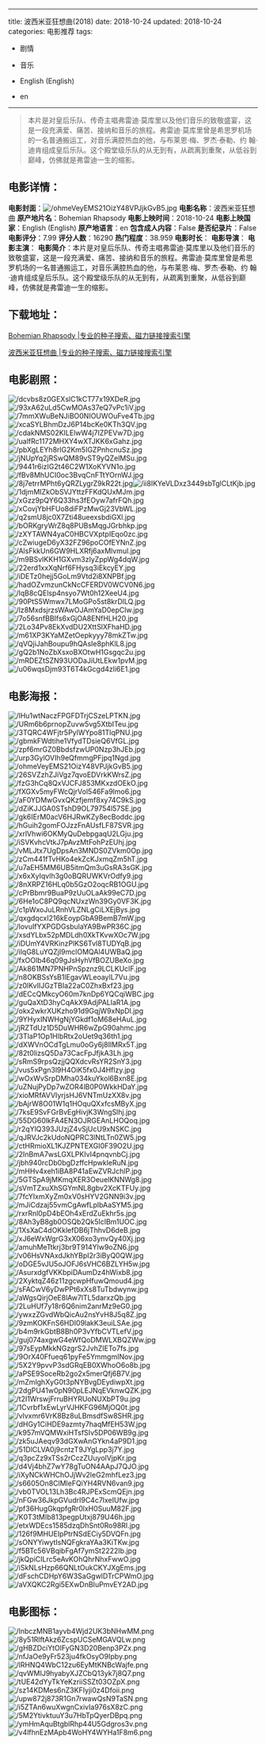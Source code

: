 
---
title: 波西米亚狂想曲(2018)
date: 2018-10-24
updated: 2018-10-24
categories: 电影推荐
tags:
- 剧情
- 音乐

- English (English)
- en
---


> 本片是对皇后乐队、传奇主唱弗雷迪·莫库里以及他们音乐的致敬盛宴，这是一段充满爱、痛苦、接纳和音乐的旅程。弗雷迪·莫库里曾是希思罗机场的一名普通搬运工，对音乐满腔热血的他，与布莱恩·梅、罗杰·泰勒、约 翰·迪肯组成皇后乐队。这个殿堂级乐队的从无到有，从疏离到重聚，从低谷到巅峰，仿佛就是弗雷迪一生的缩影。

## **电影详情**：

**电影封面**：<img src="https://image.tmdb.org/t/p/w200/ohmeVeyEMS21OizY48VPJjkGvB5.jpg" alt="/ohmeVeyEMS21OizY48VPJjkGvB5.jpg" title="/ohmeVeyEMS21OizY48VPJjkGvB5.jpg">
**电影名称**：波西米亚狂想曲
**原产地片名**：Bohemian Rhapsody
**电影上映时间**：2018-10-24
**电影上映国家**：English (English)
**原产地语言**：en
**包含成人内容**：False
**是否纪录片**：False
**电影评分**：7.99
**评分人数**：16290
**热门程度**：38.959
**电影时长**：
**电影导演**：
**电影主演**：
**电影简介**：本片是对皇后乐队、传奇主唱弗雷迪·莫库里以及他们音乐的致敬盛宴，这是一段充满爱、痛苦、接纳和音乐的旅程。弗雷迪·莫库里曾是希思罗机场的一名普通搬运工，对音乐满腔热血的他，与布莱恩·梅、罗杰·泰勒、约 翰·迪肯组成皇后乐队。这个殿堂级乐队的从无到有，从疏离到重聚，从低谷到巅峰，仿佛就是弗雷迪一生的缩影。

## **下载地址**：
[Bohemian Rhapsody |专业的种子搜索、磁力链接搜索引擎](https://movie.amd794.com:2083/?search=Bohemian%20Rhapsody&ordering=&mode=match_phrase&page_size=10&page=1)

[波西米亚狂想曲 |专业的种子搜索、磁力链接搜索引擎](https://movie.amd794.com:2083/?search=%E6%B3%A2%E8%A5%BF%E7%B1%B3%E4%BA%9A%E7%8B%82%E6%83%B3%E6%9B%B2&ordering=&mode=match_phrase&page_size=10&page=1)
 

## **电影剧照**：
<img src="https://image.tmdb.org/t/p/original/dcvbs8z0GEXslC1kCT77x19XDeR.jpg" alt="/dcvbs8z0GEXslC1kCT77x19XDeR.jpg" title="/dcvbs8z0GEXslC1kCT77x19XDeR.jpg"><img src="https://image.tmdb.org/t/p/original/93xA62uLd5CwMOAs37eQ7vPc1iV.jpg" alt="/93xA62uLd5CwMOAs37eQ7vPc1iV.jpg" title="/93xA62uLd5CwMOAs37eQ7vPc1iV.jpg"><img src="https://image.tmdb.org/t/p/original/7mmXWuBeNJiBO0NIOUWOuFve4Tb.jpg" alt="/7mmXWuBeNJiBO0NIOUWOuFve4Tb.jpg" title="/7mmXWuBeNJiBO0NIOUWOuFve4Tb.jpg"><img src="https://image.tmdb.org/t/p/original/xcaSYLBhmDzJ6P14bcKe0KTh3QV.jpg" alt="/xcaSYLBhmDzJ6P14bcKe0KTh3QV.jpg" title="/xcaSYLBhmDzJ6P14bcKe0KTh3QV.jpg"><img src="https://image.tmdb.org/t/p/original/cdakNMS02KILElwW4j7IZPEVw7D.jpg" alt="/cdakNMS02KILElwW4j7IZPEVw7D.jpg" title="/cdakNMS02KILElwW4j7IZPEVw7D.jpg"><img src="https://image.tmdb.org/t/p/original/ualfRc1172MHXY4wXTJKK6xGahz.jpg" alt="/ualfRc1172MHXY4wXTJKK6xGahz.jpg" title="/ualfRc1172MHXY4wXTJKK6xGahz.jpg"><img src="https://image.tmdb.org/t/p/original/pbXgLEYh8rlG2Km5IGZPnhcnuSz.jpg" alt="/pbXgLEYh8rlG2Km5IGZPnhcnuSz.jpg" title="/pbXgLEYh8rlG2Km5IGZPnhcnuSz.jpg"><img src="https://image.tmdb.org/t/p/original/jNUpYq2jRSwQM89vST9yQZelMSu.jpg" alt="/jNUpYq2jRSwQM89vST9yQZelMSu.jpg" title="/jNUpYq2jRSwQM89vST9yQZelMSu.jpg"><img src="https://image.tmdb.org/t/p/original/9441r6izIG2t46C2W1XoKYVN1o.jpg" alt="/9441r6izIG2t46C2W1XoKYVN1o.jpg" title="/9441r6izIG2t46C2W1XoKYVN1o.jpg"><img src="https://image.tmdb.org/t/p/original/fBv8MhUCI0oc3BvqCnFTtYOrnWJ.jpg" alt="/fBv8MhUCI0oc3BvqCnFTtYOrnWJ.jpg" title="/fBv8MhUCI0oc3BvqCnFTtYOrnWJ.jpg"><img src="https://image.tmdb.org/t/p/original/8j7etrrMPht6yQRZLygrZ9kR22t.jpg" alt="/8j7etrrMPht6yQRZLygrZ9kR22t.jpg" title="/8j7etrrMPht6yQRZLygrZ9kR22t.jpg"><img src="https://image.tmdb.org/t/p/original/ii8IKYeVLDxz3449sbTglCLtKjb.jpg" alt="/ii8IKYeVLDxz3449sbTglCLtKjb.jpg" title="/ii8IKYeVLDxz3449sbTglCLtKjb.jpg"><img src="https://image.tmdb.org/t/p/original/1djmMIZkObSVJYttzFFKdQUxMJm.jpg" alt="/1djmMIZkObSVJYttzFFKdQUxMJm.jpg" title="/1djmMIZkObSVJYttzFFKdQUxMJm.jpg"><img src="https://image.tmdb.org/t/p/original/xGzz9pQY6Q33hs3fEOyw7afrFQh.jpg" alt="/xGzz9pQY6Q33hs3fEOyw7afrFQh.jpg" title="/xGzz9pQY6Q33hs3fEOyw7afrFQh.jpg"><img src="https://image.tmdb.org/t/p/original/xCovjYbHFUo8diFPzMwGj23VbWL.jpg" alt="/xCovjYbHFUo8diFPzMwGj23VbWL.jpg" title="/xCovjYbHFUo8diFPzMwGj23VbWL.jpg"><img src="https://image.tmdb.org/t/p/original/q2smU8jc0X7Zti48ueexsbdiGXl.jpg" alt="/q2smU8jc0X7Zti48ueexsbdiGXl.jpg" title="/q2smU8jc0X7Zti48ueexsbdiGXl.jpg"><img src="https://image.tmdb.org/t/p/original/bORKgryWrZ8q8PUBsMqgJGrbhkp.jpg" alt="/bORKgryWrZ8q8PUBsMqgJGrbhkp.jpg" title="/bORKgryWrZ8q8PUBsMqgJGrbhkp.jpg"><img src="https://image.tmdb.org/t/p/original/zXYTAWN4yaC0HBCVXptpIEqo0zc.jpg" alt="/zXYTAWN4yaC0HBCVXptpIEqo0zc.jpg" title="/zXYTAWN4yaC0HBCVXptpIEqo0zc.jpg"><img src="https://image.tmdb.org/t/p/original/cZwiugeD6yX32FZ96poCOfEYNnZ.jpg" alt="/cZwiugeD6yX32FZ96poCOfEYNnZ.jpg" title="/cZwiugeD6yX32FZ96poCOfEYNnZ.jpg"><img src="https://image.tmdb.org/t/p/original/AlsFkkUn6GW9HLXRfj6axMlvmul.jpg" alt="/AlsFkkUn6GW9HLXRfj6axMlvmul.jpg" title="/AlsFkkUn6GW9HLXRfj6axMlvmul.jpg"><img src="https://image.tmdb.org/t/p/original/m9BSvIKKH1GXvm3zIyZppWg4dqW.jpg" alt="/m9BSvIKKH1GXvm3zIyZppWg4dqW.jpg" title="/m9BSvIKKH1GXvm3zIyZppWg4dqW.jpg"><img src="https://image.tmdb.org/t/p/original/22erd1xxXqNrf6FHysq3iEkcyEY.jpg" alt="/22erd1xxXqNrf6FHysq3iEkcyEY.jpg" title="/22erd1xxXqNrf6FHysq3iEkcyEY.jpg"><img src="https://image.tmdb.org/t/p/original/iDETz0hejj5GoLm9Vtd2i8XNPBf.jpg" alt="/iDETz0hejj5GoLm9Vtd2i8XNPBf.jpg" title="/iDETz0hejj5GoLm9Vtd2i8XNPBf.jpg"><img src="https://image.tmdb.org/t/p/original/hadOZvmzunCkNcCFERDV0WCV0N6.jpg" alt="/hadOZvmzunCkNcCFERDV0WCV0N6.jpg" title="/hadOZvmzunCkNcCFERDV0WCV0N6.jpg"><img src="https://image.tmdb.org/t/p/original/lqB8cQElsp4nsyo7Wt0h12XeeU4.jpg" alt="/lqB8cQElsp4nsyo7Wt0h12XeeU4.jpg" title="/lqB8cQElsp4nsyo7Wt0h12XeeU4.jpg"><img src="https://image.tmdb.org/t/p/original/90PtS5Wmwx7LMoGPo5st8krDlLQ.jpg" alt="/90PtS5Wmwx7LMoGPo5st8krDlLQ.jpg" title="/90PtS5Wmwx7LMoGPo5st8krDlLQ.jpg"><img src="https://image.tmdb.org/t/p/original/lz8MxdsjrzsWAwOJAmYaD0epClw.jpg" alt="/lz8MxdsjrzsWAwOJAmYaD0epClw.jpg" title="/lz8MxdsjrzsWAwOJAmYaD0epClw.jpg"><img src="https://image.tmdb.org/t/p/original/7o56snfBBIfs6xGjOA8ENfHLH20.jpg" alt="/7o56snfBBIfs6xGjOA8ENfHLH20.jpg" title="/7o56snfBBIfs6xGjOA8ENfHLH20.jpg"><img src="https://image.tmdb.org/t/p/original/2Lo34Pv8EkXvdDU2XttSlXFhaHD.jpg" alt="/2Lo34Pv8EkXvdDU2XttSlXFhaHD.jpg" title="/2Lo34Pv8EkXvdDU2XttSlXFhaHD.jpg"><img src="https://image.tmdb.org/t/p/original/m61XP3KYaMZetOepkyyy78mkZTw.jpg" alt="/m61XP3KYaMZetOepkyyy78mkZTw.jpg" title="/m61XP3KYaMZetOepkyyy78mkZTw.jpg"><img src="https://image.tmdb.org/t/p/original/qVQjiJahBoupu9hQAsIe8phKlL8.jpg" alt="/qVQjiJahBoupu9hQAsIe8phKlL8.jpg" title="/qVQjiJahBoupu9hQAsIe8phKlL8.jpg"><img src="https://image.tmdb.org/t/p/original/gQ2b1NoZbXsxoBXOtwH1Gsgqc2u.jpg" alt="/gQ2b1NoZbXsxoBXOtwH1Gsgqc2u.jpg" title="/gQ2b1NoZbXsxoBXOtwH1Gsgqc2u.jpg"><img src="https://image.tmdb.org/t/p/original/mRDEZtSZN93UODaJiUtLEkw1pvM.jpg" alt="/mRDEZtSZN93UODaJiUtLEkw1pvM.jpg" title="/mRDEZtSZN93UODaJiUtLEkw1pvM.jpg"><img src="https://image.tmdb.org/t/p/original/u06wqsDjm93T6T4kGcgd4zli6E1.jpg" alt="/u06wqsDjm93T6T4kGcgd4zli6E1.jpg" title="/u06wqsDjm93T6T4kGcgd4zli6E1.jpg">

## **电影海报**：
<img src="https://image.tmdb.org/t/p/original/lHu1wtNaczFPGFDTrjCSzeLPTKN.jpg" alt="/lHu1wtNaczFPGFDTrjCSzeLPTKN.jpg" title="/lHu1wtNaczFPGFDTrjCSzeLPTKN.jpg"><img src="https://image.tmdb.org/t/p/original/URm6b6prnopZuvw5vg5XtbITeu.jpg" alt="/URm6b6prnopZuvw5vg5XtbITeu.jpg" title="/URm6b6prnopZuvw5vg5XtbITeu.jpg"><img src="https://image.tmdb.org/t/p/original/3TQRC4WFjtr5PylWYpo81TlqPNU.jpg" alt="/3TQRC4WFjtr5PylWYpo81TlqPNU.jpg" title="/3TQRC4WFjtr5PylWYpo81TlqPNU.jpg"><img src="https://image.tmdb.org/t/p/original/gbmkFWdtihe1VfydTDsieQ6VfGL.jpg" alt="/gbmkFWdtihe1VfydTDsieQ6VfGL.jpg" title="/gbmkFWdtihe1VfydTDsieQ6VfGL.jpg"><img src="https://image.tmdb.org/t/p/original/zpf6mrGZ0BbdsfzwUP0Nzp3hJEb.jpg" alt="/zpf6mrGZ0BbdsfzwUP0Nzp3hJEb.jpg" title="/zpf6mrGZ0BbdsfzwUP0Nzp3hJEb.jpg"><img src="https://image.tmdb.org/t/p/original/urp3GylOVIh9eQfmmgPFjpq1Ngd.jpg" alt="/urp3GylOVIh9eQfmmgPFjpq1Ngd.jpg" title="/urp3GylOVIh9eQfmmgPFjpq1Ngd.jpg"><img src="https://image.tmdb.org/t/p/original/ohmeVeyEMS21OizY48VPJjkGvB5.jpg" alt="/ohmeVeyEMS21OizY48VPJjkGvB5.jpg" title="/ohmeVeyEMS21OizY48VPJjkGvB5.jpg"><img src="https://image.tmdb.org/t/p/original/26SVZzhZJiVgz7qvoEDVrkKWrsZ.jpg" alt="/26SVZzhZJiVgz7qvoEDVrkKWrsZ.jpg" title="/26SVZzhZJiVgz7qvoEDVrkKWrsZ.jpg"><img src="https://image.tmdb.org/t/p/original/fzG3hCq8QxVJCFJ853MKxzdOEkO.jpg" alt="/fzG3hCq8QxVJCFJ853MKxzdOEkO.jpg" title="/fzG3hCq8QxVJCFJ853MKxzdOEkO.jpg"><img src="https://image.tmdb.org/t/p/original/fXGXv5myFWcQjrVol546Fa9lmo6.jpg" alt="/fXGXv5myFWcQjrVol546Fa9lmo6.jpg" title="/fXGXv5myFWcQjrVol546Fa9lmo6.jpg"><img src="https://image.tmdb.org/t/p/original/aF0YDMwGvxQKzfjemf8xy74C9kS.jpg" alt="/aF0YDMwGvxQKzfjemf8xy74C9kS.jpg" title="/aF0YDMwGvxQKzfjemf8xy74C9kS.jpg"><img src="https://image.tmdb.org/t/p/original/dZiKJJGA0STshD9OL79754l57SE.jpg" alt="/dZiKJJGA0STshD9OL79754l57SE.jpg" title="/dZiKJJGA0STshD9OL79754l57SE.jpg"><img src="https://image.tmdb.org/t/p/original/gk6IErM0acV6HJRwKZy8ecBoddc.jpg" alt="/gk6IErM0acV6HJRwKZy8ecBoddc.jpg" title="/gk6IErM0acV6HJRwKZy8ecBoddc.jpg"><img src="https://image.tmdb.org/t/p/original/hGuih2gomFOJzzFnAUsfLF87SVR.jpg" alt="/hGuih2gomFOJzzFnAUsfLF87SVR.jpg" title="/hGuih2gomFOJzzFnAUsfLF87SVR.jpg"><img src="https://image.tmdb.org/t/p/original/xrlVhwi6OKMyQuDebpgaqU2LGju.jpg" alt="/xrlVhwi6OKMyQuDebpgaqU2LGju.jpg" title="/xrlVhwi6OKMyQuDebpgaqU2LGju.jpg"><img src="https://image.tmdb.org/t/p/original/iSVKvhcVtkJ7pAvzMtFohPzEUhj.jpg" alt="/iSVKvhcVtkJ7pAvzMtFohPzEUhj.jpg" title="/iSVKvhcVtkJ7pAvzMtFohPzEUhj.jpg"><img src="https://image.tmdb.org/t/p/original/vMLJtx7UgDpsAn3MNDS0ZVkm0Op.jpg" alt="/vMLJtx7UgDpsAn3MNDS0ZVkm0Op.jpg" title="/vMLJtx7UgDpsAn3MNDS0ZVkm0Op.jpg"><img src="https://image.tmdb.org/t/p/original/zCm441fTvHKo4ekZcKJxmqZm5hT.jpg" alt="/zCm441fTvHKo4ekZcKJxmqZm5hT.jpg" title="/zCm441fTvHKo4ekZcKJxmqZm5hT.jpg"><img src="https://image.tmdb.org/t/p/original/u7aEH5MM6UB5itmQm3uGsRA3sGK.jpg" alt="/u7aEH5MM6UB5itmQm3uGsRA3sGK.jpg" title="/u7aEH5MM6UB5itmQm3uGsRA3sGK.jpg"><img src="https://image.tmdb.org/t/p/original/x6xXyIqvlh3g0oBQRUWKVrOdfy9.jpg" alt="/x6xXyIqvlh3g0oBQRUWKVrOdfy9.jpg" title="/x6xXyIqvlh3g0oBQRUWKVrOdfy9.jpg"><img src="https://image.tmdb.org/t/p/original/8nXRPZ16HLq0b5GzO2oqcRB1OGU.jpg" alt="/8nXRPZ16HLq0b5GzO2oqcRB1OGU.jpg" title="/8nXRPZ16HLq0b5GzO2oqcRB1OGU.jpg"><img src="https://image.tmdb.org/t/p/original/cPrBbmr9BuaP9zUuOLaAk99eC7D.jpg" alt="/cPrBbmr9BuaP9zUuOLaAk99eC7D.jpg" title="/cPrBbmr9BuaP9zUuOLaAk99eC7D.jpg"><img src="https://image.tmdb.org/t/p/original/6He1oC8PQ9qcNUxzWn39Gy0VF3K.jpg" alt="/6He1oC8PQ9qcNUxzWn39Gy0VF3K.jpg" title="/6He1oC8PQ9qcNUxzWn39Gy0VF3K.jpg"><img src="https://image.tmdb.org/t/p/original/c1pWxoJuLRnhVLZNLgCiLXEjBys.jpg" alt="/c1pWxoJuLRnhVLZNLgCiLXEjBys.jpg" title="/c1pWxoJuLRnhVLZNLgCiLXEjBys.jpg"><img src="https://image.tmdb.org/t/p/original/qxgdqcxI216kEoypGbA9BemB7mW.jpg" alt="/qxgdqcxI216kEoypGbA9BemB7mW.jpg" title="/qxgdqcxI216kEoypGbA9BemB7mW.jpg"><img src="https://image.tmdb.org/t/p/original/lovuIfYXPGDGsbulaYA9BwPR36C.jpg" alt="/lovuIfYXPGDGsbulaYA9BwPR36C.jpg" title="/lovuIfYXPGDGsbulaYA9BwPR36C.jpg"><img src="https://image.tmdb.org/t/p/original/xsdYLbx52pMDLdh0XkTKvwXOc7W.jpg" alt="/xsdYLbx52pMDLdh0XkTKvwXOc7W.jpg" title="/xsdYLbx52pMDLdh0XkTKvwXOc7W.jpg"><img src="https://image.tmdb.org/t/p/original/iDUmY4VRKinzPlKS6Tvl8TUDYqB.jpg" alt="/iDUmY4VRKinzPlKS6Tvl8TUDYqB.jpg" title="/iDUmY4VRKinzPlKS6Tvl8TUDYqB.jpg"><img src="https://image.tmdb.org/t/p/original/ilqG8LuYQZjI9mclOMQAl4UWBaQ.jpg" alt="/ilqG8LuYQZjI9mclOMQAl4UWBaQ.jpg" title="/ilqG8LuYQZjI9mclOMQAl4UWBaQ.jpg"><img src="https://image.tmdb.org/t/p/original/fxOOlb46q09gJsHyhVfBOZUBeXo.jpg" alt="/fxOOlb46q09gJsHyhVfBOZUBeXo.jpg" title="/fxOOlb46q09gJsHyhVfBOZUBeXo.jpg"><img src="https://image.tmdb.org/t/p/original/Ak861MN7PNHPnSpznz9LCLKUclF.jpg" alt="/Ak861MN7PNHPnSpznz9LCLKUclF.jpg" title="/Ak861MN7PNHPnSpznz9LCLKUclF.jpg"><img src="https://image.tmdb.org/t/p/original/n8OKBSsYsB1lEgavWLeoaylL7Vu.jpg" alt="/n8OKBSsYsB1lEgavWLeoaylL7Vu.jpg" title="/n8OKBSsYsB1lEgavWLeoaylL7Vu.jpg"><img src="https://image.tmdb.org/t/p/original/z0lKvIIJGzTBIa22aC0ZhxBxf23.jpg" alt="/z0lKvIIJGzTBIa22aC0ZhxBxf23.jpg" title="/z0lKvIIJGzTBIa22aC0ZhxBxf23.jpg"><img src="https://image.tmdb.org/t/p/original/dECcQMkcyO60m7knDp6YQCqiWBC.jpg" alt="/dECcQMkcyO60m7knDp6YQCqiWBC.jpg" title="/dECcQMkcyO60m7knDp6YQCqiWBC.jpg"><img src="https://image.tmdb.org/t/p/original/guQaXtD3hyCqAkX9AdjPALlaR1A.jpg" alt="/guQaXtD3hyCqAkX9AdjPALlaR1A.jpg" title="/guQaXtD3hyCqAkX9AdjPALlaR1A.jpg"><img src="https://image.tmdb.org/t/p/original/okx2wkrXUKzho91d9GqjW9xNpDl.jpg" alt="/okx2wkrXUKzho91d9GqjW9xNpDl.jpg" title="/okx2wkrXUKzho91d9GqjW9xNpDl.jpg"><img src="https://image.tmdb.org/t/p/original/9YHyxINWHgNjYGkdf1oM68eHAuL.jpg" alt="/9YHyxINWHgNjYGkdf1oM68eHAuL.jpg" title="/9YHyxINWHgNjYGkdf1oM68eHAuL.jpg"><img src="https://image.tmdb.org/t/p/original/jRZTdUz1D5DuWHR6wZpG90ahmc.jpg" alt="/jRZTdUz1D5DuWHR6wZpG90ahmc.jpg" title="/jRZTdUz1D5DuWHR6wZpG90ahmc.jpg"><img src="https://image.tmdb.org/t/p/original/3TlaP1Op1HlbRtx2oUet9q36th1.jpg" alt="/3TlaP1Op1HlbRtx2oUet9q36th1.jpg" title="/3TlaP1Op1HlbRtx2oUet9q36th1.jpg"><img src="https://image.tmdb.org/t/p/original/dXWVnOCdTgLmu0oGy6j8IlMRx5T.jpg" alt="/dXWVnOCdTgLmu0oGy6j8IlMRx5T.jpg" title="/dXWVnOCdTgLmu0oGy6j8IlMRx5T.jpg"><img src="https://image.tmdb.org/t/p/original/82t0lizsQ5Da73CacFpJfjkA3Lh.jpg" alt="/82t0lizsQ5Da73CacFpJfjkA3Lh.jpg" title="/82t0lizsQ5Da73CacFpJfjkA3Lh.jpg"><img src="https://image.tmdb.org/t/p/original/sRmS9rpsQzjjQQXdcvRsYR2SnY3.jpg" alt="/sRmS9rpsQzjjQQXdcvRsYR2SnY3.jpg" title="/sRmS9rpsQzjjQQXdcvRsYR2SnY3.jpg"><img src="https://image.tmdb.org/t/p/original/vus5xPgn3l9H4OiK5fx0J4Hflzy.jpg" alt="/vus5xPgn3l9H4OiK5fx0J4Hflzy.jpg" title="/vus5xPgn3l9H4OiK5fx0J4Hflzy.jpg"><img src="https://image.tmdb.org/t/p/original/wOxWvSrpDMha034kuYkol6Bxn8E.jpg" alt="/wOxWvSrpDMha034kuYkol6Bxn8E.jpg" title="/wOxWvSrpDMha034kuYkol6Bxn8E.jpg"><img src="https://image.tmdb.org/t/p/original/uZNujPyDp7wZOR4lB0P0WkkHDaY.jpg" alt="/uZNujPyDp7wZOR4lB0P0WkkHDaY.jpg" title="/uZNujPyDp7wZOR4lB0P0WkkHDaY.jpg"><img src="https://image.tmdb.org/t/p/original/xioMRfAVVIyrjsHJ6VNTmUzXX8v.jpg" alt="/xioMRfAVVIyrjsHJ6VNTmUzXX8v.jpg" title="/xioMRfAVVIyrjsHJ6VNTmUzXX8v.jpg"><img src="https://image.tmdb.org/t/p/original/bAjrW8O01W1q1HOquQXxfcsMByX.jpg" alt="/bAjrW8O01W1q1HOquQXxfcsMByX.jpg" title="/bAjrW8O01W1q1HOquQXxfcsMByX.jpg"><img src="https://image.tmdb.org/t/p/original/7ksE9SvFGrBvEgHivjK3WngSlhj.jpg" alt="/7ksE9SvFGrBvEgHivjK3WngSlhj.jpg" title="/7ksE9SvFGrBvEgHivjK3WngSlhj.jpg"><img src="https://image.tmdb.org/t/p/original/55DG60lkFA4EN3OJRGEAnLHOQoq.jpg" alt="/55DG60lkFA4EN3OJRGEAnLHOQoq.jpg" title="/55DG60lkFA4EN3OJRGEAnLHOQoq.jpg"><img src="https://image.tmdb.org/t/p/original/r2qYlQ393JUzjZ4vSjUcU9xNSKC.jpg" alt="/r2qYlQ393JUzjZ4vSjUcU9xNSKC.jpg" title="/r2qYlQ393JUzjZ4vSjUcU9xNSKC.jpg"><img src="https://image.tmdb.org/t/p/original/qJRVJc2kUdoNQPRC3lNtLTn0ZW5.jpg" alt="/qJRVJc2kUdoNQPRC3lNtLTn0ZW5.jpg" title="/qJRVJc2kUdoNQPRC3lNtLTn0ZW5.jpg"><img src="https://image.tmdb.org/t/p/original/ctHRmioXL1KJZPNTEXGI0F39O2U.jpg" alt="/ctHRmioXL1KJZPNTEXGI0F39O2U.jpg" title="/ctHRmioXL1KJZPNTEXGI0F39O2U.jpg"><img src="https://image.tmdb.org/t/p/original/2InBmA7wsLGXLPKIvI4pnqvnbCj.jpg" alt="/2InBmA7wsLGXLPKIvI4pnqvnbCj.jpg" title="/2InBmA7wsLGXLPKIvI4pnqvnbCj.jpg"><img src="https://image.tmdb.org/t/p/original/jbh940rcDb0bgDzffcHpwkleRuN.jpg" alt="/jbh940rcDb0bgDzffcHpwkleRuN.jpg" title="/jbh940rcDb0bgDzffcHpwkleRuN.jpg"><img src="https://image.tmdb.org/t/p/original/mHHv4xeh1iBA8P41aEwZVRJchlP.jpg" alt="/mHHv4xeh1iBA8P41aEwZVRJchlP.jpg" title="/mHHv4xeh1iBA8P41aEwZVRJchlP.jpg"><img src="https://image.tmdb.org/t/p/original/5GTSpA9jMKmqXER3OeuelKNNWg8.jpg" alt="/5GTSpA9jMKmqXER3OeuelKNNWg8.jpg" title="/5GTSpA9jMKmqXER3OeuelKNNWg8.jpg"><img src="https://image.tmdb.org/t/p/original/sVmTZxuXhSGYmNL8gbv2XcKTFUy.jpg" alt="/sVmTZxuXhSGYmNL8gbv2XcKTFUy.jpg" title="/sVmTZxuXhSGYmNL8gbv2XcKTFUy.jpg"><img src="https://image.tmdb.org/t/p/original/7fcYIxmXyZm0xV0sHYV2GNN9i3v.jpg" alt="/7fcYIxmXyZm0xV0sHYV2GNN9i3v.jpg" title="/7fcYIxmXyZm0xV0sHYV2GNN9i3v.jpg"><img src="https://image.tmdb.org/t/p/original/mJiCdzaj55vmCgAwfLplbAaSYM5.jpg" alt="/mJiCdzaj55vmCgAwfLplbAaSYM5.jpg" title="/mJiCdzaj55vmCgAwfLplbAaSYM5.jpg"><img src="https://image.tmdb.org/t/p/original/rxrRnl0pD4bEOh4xErdZuEkhr5s.jpg" alt="/rxrRnl0pD4bEOh4xErdZuEkhr5s.jpg" title="/rxrRnl0pD4bEOh4xErdZuEkhr5s.jpg"><img src="https://image.tmdb.org/t/p/original/8Ah3yB8gb0OSQb2Qk5IclBm1UOC.jpg" alt="/8Ah3yB8gb0OSQb2Qk5IclBm1UOC.jpg" title="/8Ah3yB8gb0OSQb2Qk5IclBm1UOC.jpg"><img src="https://image.tmdb.org/t/p/original/1XsXaC4dOKklefDB6jThhvD6deB.jpg" alt="/1XsXaC4dOKklefDB6jThhvD6deB.jpg" title="/1XsXaC4dOKklefDB6jThhvD6deB.jpg"><img src="https://image.tmdb.org/t/p/original/xJ6eWxWgrG3xX06xo3ynvQy40Xj.jpg" alt="/xJ6eWxWgrG3xX06xo3ynvQy40Xj.jpg" title="/xJ6eWxWgrG3xX06xo3ynvQy40Xj.jpg"><img src="https://image.tmdb.org/t/p/original/amuhMeTtkrj3br9T914Ylw9oZN6.jpg" alt="/amuhMeTtkrj3br9T914Ylw9oZN6.jpg" title="/amuhMeTtkrj3br9T914Ylw9oZN6.jpg"><img src="https://image.tmdb.org/t/p/original/v06HsVNAxdJkhYBpI2r3iByQ0QW.jpg" alt="/v06HsVNAxdJkhYBpI2r3iByQ0QW.jpg" title="/v06HsVNAxdJkhYBpI2r3iByQ0QW.jpg"><img src="https://image.tmdb.org/t/p/original/oDGE5vJU5oJOFJ6sVHC6BZLYH5w.jpg" alt="/oDGE5vJU5oJOFJ6sVHC6BZLYH5w.jpg" title="/oDGE5vJU5oJOFJ6sVHC6BZLYH5w.jpg"><img src="https://image.tmdb.org/t/p/original/AsurxdgfVKKbpiDAumDz4hWixb8.jpg" alt="/AsurxdgfVKKbpiDAumDz4hWixb8.jpg" title="/AsurxdgfVKKbpiDAumDz4hWixb8.jpg"><img src="https://image.tmdb.org/t/p/original/2XyktqZ46z11zgcwpHfuwQmoud4.jpg" alt="/2XyktqZ46z11zgcwpHfuwQmoud4.jpg" title="/2XyktqZ46z11zgcwpHfuwQmoud4.jpg"><img src="https://image.tmdb.org/t/p/original/sFACwV6yDwPPt6xXs8TuTbdwynw.jpg" alt="/sFACwV6yDwPPt6xXs8TuTbdwynw.jpg" title="/sFACwV6yDwPPt6xXs8TuTbdwynw.jpg"><img src="https://image.tmdb.org/t/p/original/aWgsQirjOeE8lAw7lTL5darxzQb.jpg" alt="/aWgsQirjOeE8lAw7lTL5darxzQb.jpg" title="/aWgsQirjOeE8lAw7lTL5darxzQb.jpg"><img src="https://image.tmdb.org/t/p/original/2LuHUf7y18r6Q6nim2anrMz9eG0.jpg" alt="/2LuHUf7y18r6Q6nim2anrMz9eG0.jpg" title="/2LuHUf7y18r6Q6nim2anrMz9eG0.jpg"><img src="https://image.tmdb.org/t/p/original/ywxzZGvdWbQicAu2nsYvH8J5q8Z.jpg" alt="/ywxzZGvdWbQicAu2nsYvH8J5q8Z.jpg" title="/ywxzZGvdWbQicAu2nsYvH8J5q8Z.jpg"><img src="https://image.tmdb.org/t/p/original/9zmKOKFnS6HDI09lakK3euiLSAe.jpg" alt="/9zmKOKFnS6HDI09lakK3euiLSAe.jpg" title="/9zmKOKFnS6HDI09lakK3euiLSAe.jpg"><img src="https://image.tmdb.org/t/p/original/b4m9rkGbtB8Bh0P3vYfbCVTLefV.jpg" alt="/b4m9rkGbtB8Bh0P3vYfbCVTLefV.jpg" title="/b4m9rkGbtB8Bh0P3vYfbCVTLefV.jpg"><img src="https://image.tmdb.org/t/p/original/guj074axgwG4eWfQoDMWLXBQZWw.jpg" alt="/guj074axgwG4eWfQoDMWLXBQZWw.jpg" title="/guj074axgwG4eWfQoDMWLXBQZWw.jpg"><img src="https://image.tmdb.org/t/p/original/97sEypMkkNGzgrS2JvhZIETo7fs.jpg" alt="/97sEypMkkNGzgrS2JvhZIETo7fs.jpg" title="/97sEypMkkNGzgrS2JvhZIETo7fs.jpg"><img src="https://image.tmdb.org/t/p/original/9OrX40Ffueq61pyFe5YmmgmINov.jpg" alt="/9OrX40Ffueq61pyFe5YmmgmINov.jpg" title="/9OrX40Ffueq61pyFe5YmmgmINov.jpg"><img src="https://image.tmdb.org/t/p/original/5X2Y9pvvP3sdGRqEB0XWhoO6o8b.jpg" alt="/5X2Y9pvvP3sdGRqEB0XWhoO6o8b.jpg" title="/5X2Y9pvvP3sdGRqEB0XWhoO6o8b.jpg"><img src="https://image.tmdb.org/t/p/original/aPSE9SoceRb2go2x5merQfj6B7V.jpg" alt="/aPSE9SoceRb2go2x5merQfj6B7V.jpg" title="/aPSE9SoceRb2go2x5merQfj6B7V.jpg"><img src="https://image.tmdb.org/t/p/original/mZmlghXyG0t3pNYBvgDEydiwpXt.jpg" alt="/mZmlghXyG0t3pNYBvgDEydiwpXt.jpg" title="/mZmlghXyG0t3pNYBvgDEydiwpXt.jpg"><img src="https://image.tmdb.org/t/p/original/2dgPU41w0pN90pLEJNqEVknwQZK.jpg" alt="/2dgPU41w0pN90pLEJNqEVknwQZK.jpg" title="/2dgPU41w0pN90pLEJNqEVknwQZK.jpg"><img src="https://image.tmdb.org/t/p/original/t2I1WrswjFrruBHYRUoNUXbPT9u.jpg" alt="/t2I1WrswjFrruBHYRUoNUXbPT9u.jpg" title="/t2I1WrswjFrruBHYRUoNUXbPT9u.jpg"><img src="https://image.tmdb.org/t/p/original/1Cvrbf1xEwLyrVJHKFG96MjOQ0t.jpg" alt="/1Cvrbf1xEwLyrVJHKFG96MjOQ0t.jpg" title="/1Cvrbf1xEwLyrVJHKFG96MjOQ0t.jpg"><img src="https://image.tmdb.org/t/p/original/vlvxmr6VrK8Bz8uLBmsdfSw8SHR.jpg" alt="/vlvxmr6VrK8Bz8uLBmsdfSw8SHR.jpg" title="/vlvxmr6VrK8Bz8uLBmsdfSw8SHR.jpg"><img src="https://image.tmdb.org/t/p/original/dHGy1CiHDE9azmty7haqMfEH53W.jpg" alt="/dHGy1CiHDE9azmty7haqMfEH53W.jpg" title="/dHGy1CiHDE9azmty7haqMfEH53W.jpg"><img src="https://image.tmdb.org/t/p/original/k957mVQMWxiHTsfSIv5DP06WB9g.jpg" alt="/k957mVQMWxiHTsfSIv5DP06WB9g.jpg" title="/k957mVQMWxiHTsfSIv5DP06WB9g.jpg"><img src="https://image.tmdb.org/t/p/original/zk5uJAeqv93dGXwAnGYkn4aP9D1.jpg" alt="/zk5uJAeqv93dGXwAnGYkn4aP9D1.jpg" title="/zk5uJAeqv93dGXwAnGYkn4aP9D1.jpg"><img src="https://image.tmdb.org/t/p/original/51DlCLVA0j9cntzT9JYgLpp3j7Y.jpg" alt="/51DlCLVA0j9cntzT9JYgLpp3j7Y.jpg" title="/51DlCLVA0j9cntzT9JYgLpp3j7Y.jpg"><img src="https://image.tmdb.org/t/p/original/q3pcZz9xTSs2rCczZUuyolVjpKr.jpg" alt="/q3pcZz9xTSs2rCczZUuyolVjpKr.jpg" title="/q3pcZz9xTSs2rCczZUuyolVjpKr.jpg"><img src="https://image.tmdb.org/t/p/original/d4Vj4bhZ7wY78gTuON4AApJ7QJO.jpg" alt="/d4Vj4bhZ7wY78gTuON4AApJ7QJO.jpg" title="/d4Vj4bhZ7wY78gTuON4AApJ7QJO.jpg"><img src="https://image.tmdb.org/t/p/original/iXyNCkWHChOJjWv2leG2mhfLez3.jpg" alt="/iXyNCkWHChOJjWv2leG2mhfLez3.jpg" title="/iXyNCkWHChOJjWv2leG2mhfLez3.jpg"><img src="https://image.tmdb.org/t/p/original/s6605On8ClMleFQiYH4RVN6van9.jpg" alt="/s6605On8ClMleFQiYH4RVN6van9.jpg" title="/s6605On8ClMleFQiYH4RVN6van9.jpg"><img src="https://image.tmdb.org/t/p/original/vb0TVOL13Lh3Bc4RJPExScmQEjn.jpg" alt="/vb0TVOL13Lh3Bc4RJPExScmQEjn.jpg" title="/vb0TVOL13Lh3Bc4RJPExScmQEjn.jpg"><img src="https://image.tmdb.org/t/p/original/nFGw36JkpGVudrI9C4c7lxeIUfw.jpg" alt="/nFGw36JkpGVudrI9C4c7lxeIUfw.jpg" title="/nFGw36JkpGVudrI9C4c7lxeIUfw.jpg"><img src="https://image.tmdb.org/t/p/original/pf36HugGkqpfgRr0lxH0SuuM82F.jpg" alt="/pf36HugGkqpfgRr0lxH0SuuM82F.jpg" title="/pf36HugGkqpfgRr0lxH0SuuM82F.jpg"><img src="https://image.tmdb.org/t/p/original/K0T3tMIb813pegpUtxj879U46h.jpg" alt="/K0T3tMIb813pegpUtxj879U46h.jpg" title="/K0T3tMIb813pegpUtxj879U46h.jpg"><img src="https://image.tmdb.org/t/p/original/etxWDEcs1585dzqDhSnt0Ro98RI.jpg" alt="/etxWDEcs1585dzqDhSnt0Ro98RI.jpg" title="/etxWDEcs1585dzqDhSnt0Ro98RI.jpg"><img src="https://image.tmdb.org/t/p/original/126f9MHUEIpPtrNSdECiy5DVQFn.jpg" alt="/126f9MHUEIpPtrNSdECiy5DVQFn.jpg" title="/126f9MHUEIpPtrNSdECiy5DVQFn.jpg"><img src="https://image.tmdb.org/t/p/original/sONYYiwytIsNQFgkraYAa3KiTKw.jpg" alt="/sONYYiwytIsNQFgkraYAa3KiTKw.jpg" title="/sONYYiwytIsNQFgkraYAa3KiTKw.jpg"><img src="https://image.tmdb.org/t/p/original/f5BTc56VBqibFgAf7ymSt2222Ib.jpg" alt="/f5BTc56VBqibFgAf7ymSt2222Ib.jpg" title="/f5BTc56VBqibFgAf7ymSt2222Ib.jpg"><img src="https://image.tmdb.org/t/p/original/jkQpiCILrc5eAvKOhQhrNhxFwwO.jpg" alt="/jkQpiCILrc5eAvKOhQhrNhxFwwO.jpg" title="/jkQpiCILrc5eAvKOhQhrNhxFwwO.jpg"><img src="https://image.tmdb.org/t/p/original/iSkNLsHzp66QNLtOukCKYJXgEms.jpg" alt="/iSkNLsHzp66QNLtOukCKYJXgEms.jpg" title="/iSkNLsHzp66QNLtOukCKYJXgEms.jpg"><img src="https://image.tmdb.org/t/p/original/dFschCDHpY6W3SaGgwlDTrCPWmO.jpg" alt="/dFschCDHpY6W3SaGgwlDTrCPWmO.jpg" title="/dFschCDHpY6W3SaGgwlDTrCPWmO.jpg"><img src="https://image.tmdb.org/t/p/original/aVXQKC2Rgi5EXwDnBIuPmvEY2AD.jpg" alt="/aVXQKC2Rgi5EXwDnBIuPmvEY2AD.jpg" title="/aVXQKC2Rgi5EXwDnBIuPmvEY2AD.jpg">

## **电影图标**：
<img src="https://image.tmdb.org/t/p/original/lnbczMNB1ayvb4Wjd2UK3bNHwMM.png" alt="/lnbczMNB1ayvb4Wjd2UK3bNHwMM.png" title="/lnbczMNB1ayvb4Wjd2UK3bNHwMM.png"><img src="https://image.tmdb.org/t/p/original/8y51RlftAkz6ZcspUCSeMGAVQLw.png" alt="/8y51RlftAkz6ZcspUCSeMGAVQLw.png" title="/8y51RlftAkz6ZcspUCSeMGAVQLw.png"><img src="https://image.tmdb.org/t/p/original/gHBZDciYtOlFyGN3D20Benp3PZx.png" alt="/gHBZDciYtOlFyGN3D20Benp3PZx.png" title="/gHBZDciYtOlFyGN3D20Benp3PZx.png"><img src="https://image.tmdb.org/t/p/original/nfJaOe9yFr523ju4fkOsyO9Ipby.png" alt="/nfJaOe9yFr523ju4fkOsyO9Ipby.png" title="/nfJaOe9yFr523ju4fkOsyO9Ipby.png"><img src="https://image.tmdb.org/t/p/original/lRHNQ4WbC12zu6EyMtKNBcWajfe.png" alt="/lRHNQ4WbC12zu6EyMtKNBcWajfe.png" title="/lRHNQ4WbC12zu6EyMtKNBcWajfe.png"><img src="https://image.tmdb.org/t/p/original/qvWMIJ9hyabyXJZCbQ13yk7j8Q7.png" alt="/qvWMIJ9hyabyXJZCbQ13yk7j8Q7.png" title="/qvWMIJ9hyabyXJZCbQ13yk7j8Q7.png"><img src="https://image.tmdb.org/t/p/original/tUE42dYyTkYeKzriiSSZt03OZpX.png" alt="/tUE42dYyTkYeKzriiSSZt03OZpX.png" title="/tUE42dYyTkYeKzriiSSZt03OZpX.png"><img src="https://image.tmdb.org/t/p/original/sz14KDMes6nZ3KFIyji0z4Dfoii.png" alt="/sz14KDMes6nZ3KFIyji0z4Dfoii.png" title="/sz14KDMes6nZ3KFIyji0z4Dfoii.png"><img src="https://image.tmdb.org/t/p/original/upw872j873R1Gn7rwawQsN9TaSN.png" alt="/upw872j873R1Gn7rwawQsN9TaSN.png" title="/upw872j873R1Gn7rwawQsN9TaSN.png"><img src="https://image.tmdb.org/t/p/original/i5ZTAn6wuXwgnCxivIa976sX8zC.png" alt="/i5ZTAn6wuXwgnCxivIa976sX8zC.png" title="/i5ZTAn6wuXwgnCxivIa976sX8zC.png"><img src="https://image.tmdb.org/t/p/original/5M2YtivktuuY3u7HbTpQyerDBpq.png" alt="/5M2YtivktuuY3u7HbTpQyerDBpq.png" title="/5M2YtivktuuY3u7HbTpQyerDBpq.png"><img src="https://image.tmdb.org/t/p/original/ymHmAquBtgblRhp44U5Gdgros3v.png" alt="/ymHmAquBtgblRhp44U5Gdgros3v.png" title="/ymHmAquBtgblRhp44U5Gdgros3v.png"><img src="https://image.tmdb.org/t/p/original/v4lfhnEzMApb4WoHY4WYHa1F8m6.png" alt="/v4lfhnEzMApb4WoHY4WYHa1F8m6.png" title="/v4lfhnEzMApb4WoHY4WYHa1F8m6.png">
